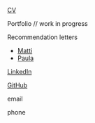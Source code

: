 <a href="/CV%202019%20Ciprian%20Florea.pdf" target="_blank">CV</a>


Portfolio // work in progress


Recommendation letters
<ul>
  <li><a href="/Matti.pdf" target="_blank">Matti</a></li>
  <li><a href="/Paula.pdf" target="_blank">Paula</a></li>
</ul>


<a href="https://www.linkedin.com/in/cflorea-r/" target="_blank">LinkedIn</a>


<a href="https://github.com/cflorea-r" target="_blank">GitHub</a>


email


phone
